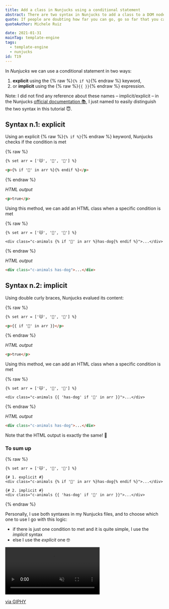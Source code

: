 ```yaml
---
title: Add a class in Nunjucks using a conditional statement
abstract: There are two syntax in Nunjucks to add a class to a DOM node
quote: If people are doubting how far you can go, go so far that you can't hear them anymore
quoteAuthor: Michele Ruiz

date: 2021-01-31
mainTag: template-engine
tags:
  - template-engine
  - nunjucks
id: T19
---
```


In _Nunjucks_ we can use a conditional statement in two ways:

1. **explicit** using the {% raw %}`{% if %}`{% endraw %} keyword,
2. or **implicit** using the {% raw %}`{{ }}`{% endraw %} expression.

Note: I did not find any reference about these names – implicit/explicit – in the Nunjucks [official documentation 📚](https://mozilla.github.io/nunjucks/templating.html#if
), I just named to easily distinguish the two syntax in this tutorial 😇.

## Syntax n.1: explicit

Using an explicit {% raw %}`{% if %}`{% endraw %} keyword, Nunjucks checks if the condition is met

{% raw %}
```html
{% set arr = ['🐱', '🐶', '🐺'] %}

<p>{% if '🐶' in arr %}{% endif %}</p>
```
{% endraw %}

_HTML output_

```html
<p>true</p>
```

Using this method, we can add an HTML class when a specific condition is met

{% raw %}
  ```twig
  {% set arr = ['🐱', '🐶', '🐺'] %}

  <div class="c-animals {% if '🐶' in arr %}has-dog{% endif %}">...</div>
  ```
{% endraw %}

_HTML output_

```html
<div class="c-animals has-dog">...</div>
```

## Syntax n.2: implicit

Using double curly braces, Nunjucks evalued its content:

{% raw %}
```html
{% set arr = ['🐱', '🐶', '🐺'] %}

<p>{{ if '🐶' in arr }}</p>
```
{% endraw %}

_HTML output_

```html
<p>true</p>
```

Using this method, we can add an HTML class when a specific condition is met

{% raw %}
  ```twig
  {% set arr = ['🐱', '🐶', '🐺'] %}

  <div class="c-animals {{ 'has-dog' if '🐶' in arr }}">...</div>
  ```
{% endraw %}

_HTML output_

```html
<div class="c-animals has-dog">...</div>
```

Note that the HTML output is exactly the same! 🚀

### To sum up

{% raw %}
```twig
{% set arr = ['🐱', '🐶', '🐺'] %}

{# 1. explicit #}
<div class="c-animals {% if '🐶' in arr %}has-dog{% endif %}">...</div>

{# 2. implicit #}
<div class="c-animals {{ 'has-dog' if '🐶' in arr }}">...</div>
```
{% endraw %}

Personally, I use both syntaxes in my Nunjucks files, and to choose which one to use I go with this logic:

- if there is just one condition to met and it is quite simple, I use the _implicit_ syntax
- else I use the _explicit_ one 🤓

<div class="s-giphy s-giphy--small-d">
  <video autoplay loop muted playsinline>
    <source src="https://i.giphy.com/media/2SYc7mttUnWWaqvWz8/giphy.mp4" type="video/mp4">
  </video>
  <p><a href="https://media.giphy.com/media/2SYc7mttUnWWaqvWz8/giphy.mp4">via GIPHY</a></p>
</div>
